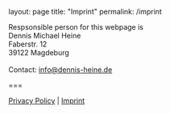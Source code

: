 layout: page
title: "Imprint"
permalink: /imprint

Respsonsible person for this webpage is
<br>
Dennis Michael Heine<br>
Faberstr. 12<br>
39122 Magdeburg<br>
<br>
Contact: info@dennis-heine.de

===

[Privacy Policy](/privacy-policy) | [Imprint](/imprint) 
